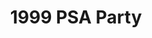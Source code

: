 ---
title: 1999 PSA Party
eleventyNavigation:
  key: 1999 PSA Party
  order:
  parent: PSA Party
layout: gallery.njk
permalink: "oldtimer/psa_party/1999/"
meta_desc: "Photos from the 1999 PSA Party, held in San Diego, CA"
url: "https://www.psa-history.org/oldtimer/psa_party/1999/"
collectionName: "1999-psa-party"
tags: "psa-party"
---